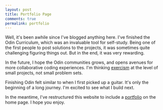 ```yaml
---
layout: post
title: Portfolio Page
comments: true
permalink: portfolio
---
```


Well, it's been awhile since I've blogged anything here.  I've finished the Odin Curriculum,
which was an invaluable tool for self-study.  Being one of the first people to post
solutions to the projects, it was sometimes quite challenging figuring things out. But in the end, it was very rewarding.

In the future, I hope the Odin communities grows, and opens avenues for more collaborative coding experiences.  I'm thinking [exercism](http://exercism.io/) at the level of small projects, not small problem sets.

Finishing Odin felt similar to when I first picked up a guitar. It's only the beginning of a long journey. I'm excited to see what I build next.  

In the meantime, I've restructured this website to include a [portfolio](http://jberczel.github.io) on the home page.
I hope you enjoy.

